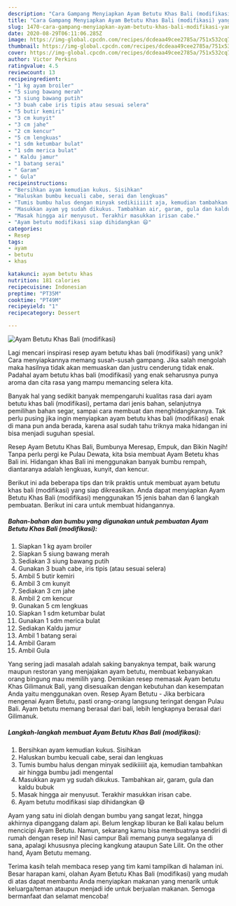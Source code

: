 ```yaml
---
description: "Cara Gampang Menyiapkan Ayam Betutu Khas Bali (modifikasi) yang Menggugah Selera"
title: "Cara Gampang Menyiapkan Ayam Betutu Khas Bali (modifikasi) yang Menggugah Selera"
slug: 1470-cara-gampang-menyiapkan-ayam-betutu-khas-bali-modifikasi-yang-menggugah-selera
date: 2020-08-29T06:11:06.285Z
image: https://img-global.cpcdn.com/recipes/dcdeaa49cee2785a/751x532cq70/ayam-betutu-khas-bali-modifikasi-foto-resep-utama.jpg
thumbnail: https://img-global.cpcdn.com/recipes/dcdeaa49cee2785a/751x532cq70/ayam-betutu-khas-bali-modifikasi-foto-resep-utama.jpg
cover: https://img-global.cpcdn.com/recipes/dcdeaa49cee2785a/751x532cq70/ayam-betutu-khas-bali-modifikasi-foto-resep-utama.jpg
author: Victor Perkins
ratingvalue: 4.5
reviewcount: 13
recipeingredient:
- "1 kg ayam broiler"
- "5 siung bawang merah"
- "3 siung bawang putih"
- "3 buah cabe iris tipis atau sesuai selera"
- "5 butir kemiri"
- "3 cm kunyit"
- "3 cm jahe"
- "2 cm kencur"
- "5 cm lengkuas"
- "1 sdm ketumbar bulat"
- "1 sdm merica bulat"
- " Kaldu jamur"
- "1 batang serai"
- " Garam"
- " Gula"
recipeinstructions:
- "Bersihkan ayam kemudian kukus. Sisihkan"
- "Haluskan bumbu kecuali cabe, serai dan lengkuas"
- "Tumis bumbu halus dengan minyak sedikiiiiit aja, kemudian tambahkan air hingga bumbu jadi mengental"
- "Masukkan ayam yg sudah dikukus. Tambahkan air, garam, gula dan kaldu bubuk"
- "Masak hingga air menyusut. Terakhir masukkan irisan cabe."
- "Ayam betutu modifikasi siap dihidangkan 😄"
categories:
- Resep
tags:
- ayam
- betutu
- khas

katakunci: ayam betutu khas 
nutrition: 181 calories
recipecuisine: Indonesian
preptime: "PT35M"
cooktime: "PT49M"
recipeyield: "1"
recipecategory: Dessert

---
```



![Ayam Betutu Khas Bali (modifikasi)](https://img-global.cpcdn.com/recipes/dcdeaa49cee2785a/751x532cq70/ayam-betutu-khas-bali-modifikasi-foto-resep-utama.jpg)

Lagi mencari inspirasi resep ayam betutu khas bali (modifikasi) yang unik? Cara menyiapkannya memang susah-susah gampang. Jika salah mengolah maka hasilnya tidak akan memuaskan dan justru cenderung tidak enak. Padahal ayam betutu khas bali (modifikasi) yang enak seharusnya punya aroma dan cita rasa yang mampu memancing selera kita.

Banyak hal yang sedikit banyak mempengaruhi kualitas rasa dari ayam betutu khas bali (modifikasi), pertama dari jenis bahan, selanjutnya pemilihan bahan segar, sampai cara membuat dan menghidangkannya. Tak perlu pusing jika ingin menyiapkan ayam betutu khas bali (modifikasi) enak di mana pun anda berada, karena asal sudah tahu triknya maka hidangan ini bisa menjadi suguhan spesial.

Resep Ayam Betutu Khas Bali, Bumbunya Meresap, Empuk, dan Bikin Nagih! Tanpa perlu pergi ke Pulau Dewata, kita bsia membuat Ayam Betetu khas Bali ini. Hidangan khas Bali ini menggunakan banyak bumbu rempah, diantaranya adalah lengkuas, kunyit, dan kencur.


Berikut ini ada beberapa tips dan trik praktis untuk membuat ayam betutu khas bali (modifikasi) yang siap dikreasikan. Anda dapat menyiapkan Ayam Betutu Khas Bali (modifikasi) menggunakan 15 jenis bahan dan 6 langkah pembuatan. Berikut ini cara untuk membuat hidangannya.

<!--inarticleads1-->

##### Bahan-bahan dan bumbu yang digunakan untuk pembuatan Ayam Betutu Khas Bali (modifikasi):

1. Siapkan 1 kg ayam broiler
1. Siapkan 5 siung bawang merah
1. Sediakan 3 siung bawang putih
1. Gunakan 3 buah cabe, iris tipis (atau sesuai selera)
1. Ambil 5 butir kemiri
1. Ambil 3 cm kunyit
1. Sediakan 3 cm jahe
1. Ambil 2 cm kencur
1. Gunakan 5 cm lengkuas
1. Siapkan 1 sdm ketumbar bulat
1. Gunakan 1 sdm merica bulat
1. Sediakan  Kaldu jamur
1. Ambil 1 batang serai
1. Ambil  Garam
1. Ambil  Gula


Yang sering jadi masalah adalah saking banyaknya tempat, baik warung maupun restoran yang menjajakan ayam betutu, membuat kebanyakan orang bingung mau memilih yang. Demikian resep memasak Ayam betutu Khas Gilimanuk Bali, yang disesuaikan dengan kebutuhan dan kesempatan Anda yaitu menggunakan oven. Resep Ayam Betutu - Jika berbicara mengenai Ayam Betutu, pasti orang-orang langsung teringat dengan Pulau Bali. Ayam betutu memang berasal dari bali, lebih lengkapnya berasal dari Gilimanuk. 

<!--inarticleads2-->

##### Langkah-langkah membuat Ayam Betutu Khas Bali (modifikasi):

1. Bersihkan ayam kemudian kukus. Sisihkan
1. Haluskan bumbu kecuali cabe, serai dan lengkuas
1. Tumis bumbu halus dengan minyak sedikiiiiit aja, kemudian tambahkan air hingga bumbu jadi mengental
1. Masukkan ayam yg sudah dikukus. Tambahkan air, garam, gula dan kaldu bubuk
1. Masak hingga air menyusut. Terakhir masukkan irisan cabe.
1. Ayam betutu modifikasi siap dihidangkan 😄


Ayam yang satu ini diolah dengan bumbu yang sangat lezat, hingga akhirnya dipanggang dalam api. Belum lengkap liburan ke Bali kalau belum mencicipi Ayam Betutu. Namun, sekarang kamu bisa membuatnya sendiri di rumah dengan resep ini! Nasi campur Bali memang punya segalanya di sana, apalagi khususnya plecing kangkung ataupun Sate Lilit. On the other hand, Ayam Betutu memang. 

Terima kasih telah membaca resep yang tim kami tampilkan di halaman ini. Besar harapan kami, olahan Ayam Betutu Khas Bali (modifikasi) yang mudah di atas dapat membantu Anda menyiapkan makanan yang menarik untuk keluarga/teman ataupun menjadi ide untuk berjualan makanan. Semoga bermanfaat dan selamat mencoba!
